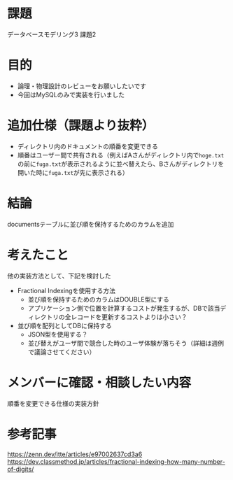 # 課題
データベースモデリング3 課題2

# 目的
- 論理・物理設計のレビューをお願いしたいです
- 今回はMySQLのみで実装を行いました

# 追加仕様（課題より抜粋）
- ディレクトリ内のドキュメントの順番を変更できる
- 順番はユーザー間で共有される（例えばAさんがディレクトリ内で`hoge.txt`の前に`fuga.txt`が表示されるように並べ替えたら、Bさんがディレクトリを開いた時に`fuga.txt`が先に表示される）

# 結論
documentsテーブルに並び順を保持するためのカラムを追加

# 考えたこと
他の実装方法として、下記を検討した
- Fractional Indexingを使用する方法
    - 並び順を保持するためのカラムはDOUBLE型にする
    - アプリケーション側で位置を計算するコストが発生するが、DBで該当ディレクトリの全レコードを更新するコストよりは小さい？
- 並び順を配列としてDBに保持する
    - JSON型を使用する？
    - 並び替えがユーザ間で競合した時のユーザ体験が落ちそう（詳細は週例で議論させてください）

# メンバーに確認・相談したい内容
順番を変更できる仕様の実装方針

# 参考記事
https://zenn.dev/itte/articles/e97002637cd3a6
https://dev.classmethod.jp/articles/fractional-indexing-how-many-number-of-digits/